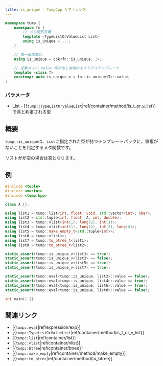 ```yaml
---
title: is_unique - TumpCpp リファレンス
---
```


```cpp
namespace tump {
    namespace fn {
        // メタ関数定義
        template <TypeListOrValueList List>
        using is_unique = ...;
    }

    // 第一級関数化
    using is_unique = cbk<fn::is_unique, 1>;

    // 定数メンバ value 呼び出し省略のエイリアステンプレート
    template <class T>
    constexpr auto is_unique_v = fn::is_unique<T>::value;
}
```

### パラメータ

- List - [{`tump::TypeListOrValueList`|ref/container/method/is_t_or_v_list}]で真と判定される型

## 概要

`tump::is_unique`は、`List`に指定された型が持つテンプレートパックに、重複がないことを判定するメタ関数です。

リストがが空の場合は真となります。

## 例

```cpp
#include <tuple>
#include <vector>
#include <tump.hpp>

class A {};

using list1 = tump::list<int, float, void, std::vector<int>, char>;
using list2 = std::tuple<int, float, A, int, double>;
using list3 = tump::vlist<int(1), long(2), int(1)>;
using list4 = tump::vlist<int(1), long(2), int(3), long(4)>;
using list5 = tump::make_empty_t<std::tuple<int>>;
using list6 = tump::vlist<>;
using list7 = tump::to_btree_t<list1>;
using list8 = tump::to_btree_t<list2>;

static_assert(tump::is_unique_v<list1> == true);
static_assert(tump::is_unique_v<list3> == false);
static_assert(tump::is_unique_v<list5> == true);
static_assert(tump::is_unique_v<list7> == true);

static_assert(tump::eval<tump::is_unique, list2>::value == false);
static_assert(tump::eval<tump::is_unique, list4>::value == true);
static_assert(tump::eval<tump::is_unique, list6>::value == true);
static_assert(tump::eval<tump::is_unique, list8>::value == false);

int main() {}
```

## 関連リンク

- [{`tump::eval`|ref/expression/exp}]
- [{`tump::TypeListOrValueList`|ref/container/method/is_t_or_v_list}]
- [{`tump::list`|ref/container/list}]
- [{`tump::vlist`|ref/container/vlist}]
- [{`tump::btree`|ref/container/btree}]
- [{`tump::make_empty`|ref/container/method/make_empty}]
- [{`tump::to_btree`|ref/container/method/to_btree}]
